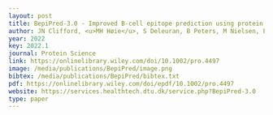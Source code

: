 ```yaml
--- 
layout: post
title: BepiPred-3.0 - Improved B-cell epitope prediction using protein language models
author: JN Clifford, <u>MH Høie</u>, S Deleuran, B Peters, M Nielsen, P Marcatili
year: 2022
key: 2022.1
journal: Protein Science
link: https://onlinelibrary.wiley.com/doi/10.1002/pro.4497
image: /media/publications/BepiPred/image.png
bibtex: /media/publications/BepiPred/bibtex.txt
pdf: https://onlinelibrary.wiley.com/doi/epdf/10.1002/pro.4497
website: https://services.healthtech.dtu.dk/service.php?BepiPred-3.0
type: paper
---
```

